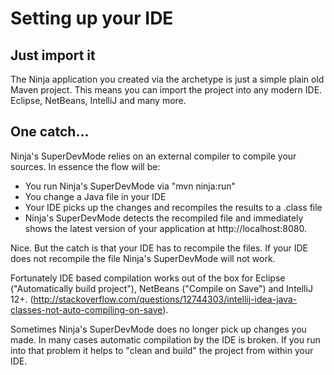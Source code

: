 Setting up your IDE
===================

Just import it
--------------

The Ninja application you created via the archetype is just a simple 
plain old Maven project. This means you can import the project into any modern IDE. 
Eclipse, NetBeans, IntelliJ and many more. 

One catch...
------------

Ninja's SuperDevMode relies on an external compiler to compile your sources.
In essence the flow will be:

 * You run Ninja's SuperDevMode via "mvn ninja:run"
 * You change a Java file in your IDE
 * Your IDE picks up the changes and recompiles the results to a .class file
 * Ninja's SuperDevMode detects the recompiled file and immediately shows the latest
   version of your application at http://localhost:8080.

Nice. But the catch is that your IDE has to recompile the files. If your IDE
does not recompile the file Ninja's SuperDevMode will not work.

Fortunately IDE based compilation works out of the box for Eclipse 
("Automatically build project"), NetBeans ("Compile on Save") and IntelliJ 12+.
(http://stackoverflow.com/questions/12744303/intellij-idea-java-classes-not-auto-compiling-on-save).

<div class="alert alert-info">
Sometimes Ninja's SuperDevMode does no longer pick up changes you made.
In many cases automatic compilation by the IDE is broken. If you run into that problem
it helps to "clean and build" the project from within your IDE.
</div>